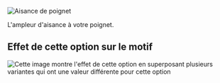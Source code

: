 ![Aisance de poignet](./cuffease.svg)

L'ampleur d'aisance à votre poignet.

## Effet de cette option sur le motif

![Cette image montre l'effet de cette option en superposant plusieurs variantes qui ont une valeur différente pour cette option](carlton_cuffease_sample.svg "Effet de cette option sur le motif")
